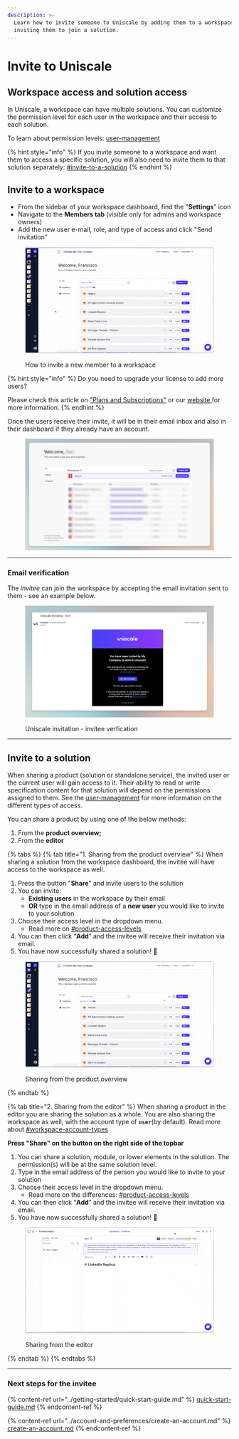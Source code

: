 ```yaml
---
description: >-
  Learn how to invite someone to Uniscale by adding them to a workspace or
  inviting them to join a solution.
---
```


# Invite to Uniscale

## Workspace access and solution access

In Uniscale, a workspace can have multiple solutions. You can customize the permission level for each user in the workspace and their access to each solution.

To learn about permission levels: [user-management](manage-workspaces/user-management/ "mention")

{% hint style="info" %}
If you invite someone to a workspace and want them to access a specific solution, you will also need to invite them to that solution separately: [#invite-to-a-solution](invite-to-uniscale.md#invite-to-a-solution "mention")
{% endhint %}



## Invite to a workspace

* From the sidebar of your workspace dashboard, find the "**Settings**" icon
* Navigate to the **Members tab** (visible only for admins and workspace owners)
* Add the new user e-mail, role, and type of access and click "Send invitation"

<figure><img src="../.gitbook/assets/CleanShot 2024-05-24 at 07.34.41.gif" alt=""><figcaption><p>How to invite a new member to a workspace</p></figcaption></figure>

{% hint style="info" %}
Do you need to upgrade your license to add more users?&#x20;

Please check this article on ["Plans and Subscriptions"](../manage-billing-payments-and-plans/plans-and-subscriptions.md) or our [website ](https://www.uniscale.com/)for more information.
{% endhint %}



Once the users receive their invite, it will be in their email inbox and also in their dashboard if they already have an account.&#x20;

<figure><img src="../.gitbook/assets/CleanShot 2024-04-22 at 11.41.33.png" alt=""><figcaption></figcaption></figure>

***

### Email verification

The _invitee_ can join the workspace by accepting the email invitation sent to them - see an example below.&#x20;

<figure><img src="../.gitbook/assets/CleanShot 2024-03-18 at 15.26.32.png" alt=""><figcaption><p>Uniscale invitation - invitee verfication</p></figcaption></figure>



***

## Invite to a solution

When sharing a product (solution or standalone service), the invited user or the current user will gain access to it. Their ability to read or write specification content for that solution will depend on the permissions assigned to them. See the [user-management](manage-workspaces/user-management/ "mention") for more information on the different types of access.

You can share a product by using one of the below methods:

1. From the **product overview;**
2. From the **editor**

{% tabs %}
{% tab title="1. Sharing from the product overview" %}
When sharing a solution from the workspace dashboard, the invitee will have access to the workspace as well.

1. Press the button "**Share**" and invite users to the solution
2. You can invite:
   * **Existing users** in the workspace by their email
   * **OR** type in the email address of a **new user** you would like to invite to your solution
3. Choose their access level in the dropdown menu.
   * Read more on [#product-access-levels](manage-workspaces/user-management/#product-access-levels "mention")
4. You can then click “**Add**” and the invitee will receive their invitation via email.
5. You have now successfully shared a solution! 🎉



<figure><img src="../.gitbook/assets/image (96).png" alt=""><figcaption><p>Sharing from the product overview</p></figcaption></figure>
{% endtab %}

{% tab title="2. Sharing from the editor" %}
When sharing a product in the editor you are sharing the solution as a whole. You are also sharing the workspace as well, with the account type of **`user`**(by default). Read more about [#workspace-account-types](manage-workspaces/user-management/#workspace-account-types "mention")

**Press "Share" on the button on the right side of the topbar**

1. You can share a solution, module, or lower elements in the solution. The permission(s) will be at the same solution level.
2. Type in the email address of the person you would like to invite to your solution
3. Choose their access level in the dropdown menu.
   * Read more on the differences: [#product-access-levels](manage-workspaces/user-management/#product-access-levels "mention")
4. You can then click “**Add**” and the invitee will receive their invitation via email.
5. You have now successfully shared a solution! 🎉

<figure><img src="../.gitbook/assets/image (97).png" alt=""><figcaption><p>Sharing from the editor</p></figcaption></figure>
{% endtab %}
{% endtabs %}



***



### **Next steps for the invitee**

{% content-ref url="../getting-started/quick-start-guide.md" %}
[quick-start-guide.md](../getting-started/quick-start-guide.md)
{% endcontent-ref %}

{% content-ref url="../account-and-preferences/create-an-account.md" %}
[create-an-account.md](../account-and-preferences/create-an-account.md)
{% endcontent-ref %}
